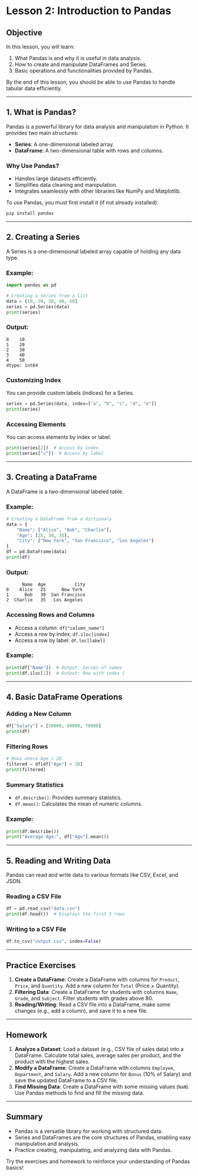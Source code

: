
# Lesson 2: Introduction to Pandas

## Objective
In this lesson, you will learn:
1. What Pandas is and why it is useful in data analysis.
2. How to create and manipulate DataFrames and Series.
3. Basic operations and functionalities provided by Pandas.

By the end of this lesson, you should be able to use Pandas to handle tabular data efficiently.

---

## 1. What is Pandas?
Pandas is a powerful library for data analysis and manipulation in Python. It provides two main structures:
- **Series**: A one-dimensional labeled array.
- **DataFrame**: A two-dimensional table with rows and columns.

### Why Use Pandas?
- Handles large datasets efficiently.
- Simplifies data cleaning and manipulation.
- Integrates seamlessly with other libraries like NumPy and Matplotlib.

To use Pandas, you must first install it (if not already installed):
```bash
pip install pandas
```

---

## 2. Creating a Series
A Series is a one-dimensional labeled array capable of holding any data type.

### Example:
```python
import pandas as pd

# Creating a Series from a list
data = [10, 20, 30, 40, 50]
series = pd.Series(data)
print(series)
```

### Output:
```
0    10
1    20
2    30
3    40
4    50
dtype: int64
```

### Customizing Index
You can provide custom labels (indices) for a Series.
```python
series = pd.Series(data, index=["a", "b", "c", "d", "e"])
print(series)
```

### Accessing Elements
You can access elements by index or label.
```python
print(series[2])  # Access by index
print(series["c"])  # Access by label
```

---

## 3. Creating a DataFrame
A DataFrame is a two-dimensional labeled table.

### Example:
```python
# Creating a DataFrame from a dictionary
data = {
    "Name": ["Alice", "Bob", "Charlie"],
    "Age": [25, 30, 35],
    "City": ["New York", "San Francisco", "Los Angeles"]
}
df = pd.DataFrame(data)
print(df)
```

### Output:
```
      Name  Age           City
0    Alice   25      New York
1      Bob   30  San Francisco
2  Charlie   35   Los Angeles
```

### Accessing Rows and Columns
- Access a column: `df["column_name"]`
- Access a row by index: `df.iloc[index]`
- Access a row by label: `df.loc[label]`

### Example:
```python
print(df["Name"])  # Output: Series of names
print(df.iloc[1])  # Output: Row with index 1
```

---

## 4. Basic DataFrame Operations

### Adding a New Column
```python
df["Salary"] = [50000, 60000, 70000]
print(df)
```

### Filtering Rows
```python
# Rows where Age > 28
filtered = df[df["Age"] > 28]
print(filtered)
```

### Summary Statistics
- `df.describe()`: Provides summary statistics.
- `df.mean()`: Calculates the mean of numeric columns.

### Example:
```python
print(df.describe())
print("Average Age:", df["Age"].mean())
```

---

## 5. Reading and Writing Data
Pandas can read and write data to various formats like CSV, Excel, and JSON.

### Reading a CSV File
```python
df = pd.read_csv("data.csv")
print(df.head())  # Displays the first 5 rows
```

### Writing to a CSV File
```python
df.to_csv("output.csv", index=False)
```

---

## Practice Exercises

1. **Create a DataFrame**: Create a DataFrame with columns for `Product`, `Price`, and `Quantity`. Add a new column for `Total` (Price × Quantity).
2. **Filtering Data**: Create a DataFrame for students with columns `Name`, `Grade`, and `Subject`. Filter students with grades above 80.
3. **Reading/Writing**: Read a CSV file into a DataFrame, make some changes (e.g., add a column), and save it to a new file.

---

## Homework

1. **Analyze a Dataset**: Load a dataset (e.g., CSV file of sales data) into a DataFrame. Calculate total sales, average sales per product, and the product with the highest sales.
2. **Modify a DataFrame**: Create a DataFrame with columns `Employee`, `Department`, and `Salary`. Add a new column for `Bonus` (10% of Salary) and save the updated DataFrame to a CSV file.
3. **Find Missing Data**: Create a DataFrame with some missing values (`NaN`). Use Pandas methods to find and fill the missing data.

---

## Summary
- Pandas is a versatile library for working with structured data.
- Series and DataFrames are the core structures of Pandas, enabling easy manipulation and analysis.
- Practice creating, manipulating, and analyzing data with Pandas.

Try the exercises and homework to reinforce your understanding of Pandas basics!
